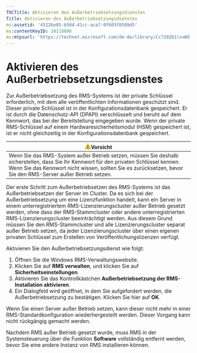 ```yaml
---
TOCTitle: Aktivieren des Außerbetriebsetzungsdienstes
Title: Aktivieren des Außerbetriebsetzungsdienstes
ms:assetid: '45226e85-b50d-41cc-aca7-0f603f8509d5'
ms:contentKeyID: 18118886
ms:mtpsurl: 'https://technet.microsoft.com/de-de/library/Cc720261(v=WS.10)'
---
```


Aktivieren des Außerbetriebsetzungsdienstes
===========================================

Zur Außerbetriebsetzung des RMS-Systems ist der private Schlüssel erforderlich, mit dem alle veröffentlichten Informationen geschützt sind. Dieser private Schlüssel ist in der Konfigurationsdatenbank gespeichert. Er ist durch die Datenschutz-API (DPAPI) verschlüsselt und beruht auf dem Kennwort, das bei der Bereitstellung eingegeben wurde. Wenn der private RMS-Schlüssel auf einem Hardwaresicherheitsmodul (HSM) gespeichert ist, ist er nicht gleichzeitig in der Konfigurationsdatenbank gespeichert.

| ![](images/Cc720261.Caution(WS.10).gif)Vorsicht                                                                                                                                                                             |
|----------------------------------------------------------------------------------------------------------------------------------------------------------------------------------------------------------------------------------------------------------|
| Wenn Sie das RMS-System außer Betrieb setzen, müssen Sie deshalb sicherstellen, dass Sie Ihr Kennwort für den privaten Schlüssel kennen. Wenn Sie das Kennwort nicht wissen, sollten Sie es zurücksetzen, bevor Sie den RMS-Server außer Betrieb setzen. |

Der erste Schritt zum Außerbetriebsetzen des RMS-Systems ist das Außerbetriebsetzen der Server im Cluster. Da es sich bei der Außerbetriebsetzung um eine Lizenzfunktion handelt, kann ein Server in einem unterregistriertem RMS-Lizenzierungscluster außer Betrieb gesetzt werden, ohne dass der RMS-Stammcluster oder andere unterregistrierten RMS-Lizenzierungscluster beeinträchtigt werden. Aus diesem Grund müssen Sie den RMS-Stammcluster und alle Lizenzierungscluster separat außer Betrieb setzen, da jeder Lizenzierungscluster über einen eigenen privaten Schlüssel zum Erstellen von Veröffentlichungslizenzen verfügt.

Aktivieren Sie den Außerbetriebsetzungsdienst wie folgt:

1.  Öffnen Sie die Windows RMS-Verwaltungswebsite.
2.  Klicken Sie auf **RMS verwalten**, und klicken Sie auf **Sicherheitseinstellungen**.
3.  Aktivieren Sie das Kontrollkästchen **Außerbetriebsetzung der RMS-Installation aktivieren**.
4.  Ein Dialogfeld wird geöffnet, in dem Sie aufgefordert werden, die Außerbetriebsetzung zu bestätigen. Klicken Sie hier auf **OK**.

Wenn Sie einen Server außer Betrieb setzen, kann dieser nicht mehr in einer RMS-Standardkonfiguration wiederhergestellt werden. Dieser Vorgang kann nicht rückgängig gemacht werden.

Nachdem RMS außer Betrieb gesetzt wurde, muss RMS in der Systemsteuerung über die Funktion **Software** vollständig entfernt werden, bevor Sie eine andere Instanz von RMS installieren können.